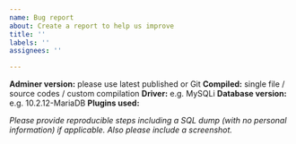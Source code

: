 ```yaml
---
name: Bug report
about: Create a report to help us improve
title: ''
labels: ''
assignees: ''

---
```


**Adminer version:** please use latest published or Git
**Compiled:** single file / source codes / custom compilation
**Driver:** e.g. MySQLi
**Database version:** e.g. 10.2.12-MariaDB
**Plugins used:**

_Please provide reproducible steps including a SQL dump (with no personal information) if applicable.
Also please include a screenshot._
